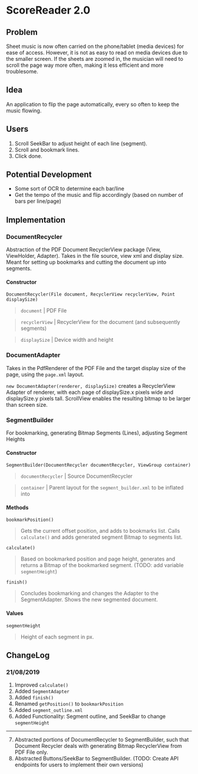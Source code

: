 # ScoreReader 2.0

## Problem
Sheet music is now often carried on the phone/tablet (media devices) for
ease of access. However, it is not as easy to read on media devices due
to the smaller screen. If the sheets are zoomed in, the musician will
need to scroll the page way more often, making it less efficient and
more troublesome.

## Idea
An application to flip the page automatically, every so often to keep
the music flowing.

## Users
1. Scroll SeekBar to adjust height of each line (segment).
2. Scroll and bookmark lines.
3. Click done.

## Potential Development
- Some sort of OCR to determine each bar/line
- Get the tempo of the music and flip accordingly (based on number of
  bars per line/page)
  
## Implementation
### DocumentRecycler
Abstraction of the PDF Document RecyclerView package (View, ViewHolder,
Adapter). Takes in the file source, view xml and display size. Meant for
setting up bookmarks and cutting the document up into segments.

#### Constructor 
`DocumentRecycler(File document, RecyclerView recyclerView, Point
displaySize)`
> `document` | PDF File

> `recyclerView` | RecyclerView for the document (and subsequently
> segments)

> `displaySize` | Device width and height

### DocumentAdapter
Takes in the PdfRenderer of the PDF File and the target display size of
the page, using the `page.xml` layout.

`new DocumentAdapter(renderer, displaySize)` creates a RecyclerView
Adapter of renderer, with each page of displaySize.x pixels wide and
displaySize.y pixels tall. ScrollView enables the resulting bitmap to be
larger than screen size.

### SegmentBuilder
For bookmarking, generating Bitmap Segments (Lines), adjusting Segment
Heights

#### Constructor
`SegmentBuilder(DocumentRecycler documentRecycler, ViewGroup container)`

> `documentRecycler` | Source DocumentRecycler

> `container` | Parent layout for the `segment_builder.xml` to be
> inflated into

#### Methods
`bookmarkPosition()` 
> Gets the current offset position, and adds to
bookmarks list. Calls `calculate()` and adds generated segment Bitmap to
segments list.

`calculate()` 
> Based on bookmarked position and page height, generates
and returns a Bitmap of the bookmarked segment. (TODO: add variable
`segmentHeight`)

`finish()`
> Concludes bookmarking and changes the Adapter to the SegmentAdapter.
> Shows the new segmented document.

#### Values
`segmentHeight`
> Height of each segment in px.

## ChangeLog
### 21/08/2019
1. Improved `calculate()`
2. Added `SegmentAdapter`
3. Added `finish()`
4. Renamed `getPosition()` to `bookmarkPosition`
5. Added `segment_outline.xml`
6. Added Functionality: Segment outline, and SeekBar to change
   `segmentHeight`
---
7. Abstracted portions of DocumentRecycler to SegmentBuilder, such that
  Document Recycler deals with generating Bitmap RecyclerView from PDF
  File only.
8. Abstracted Buttons/SeekBar to SegmentBuilder. (TODO: Create API
   endpoints for users to implement their own versions)
